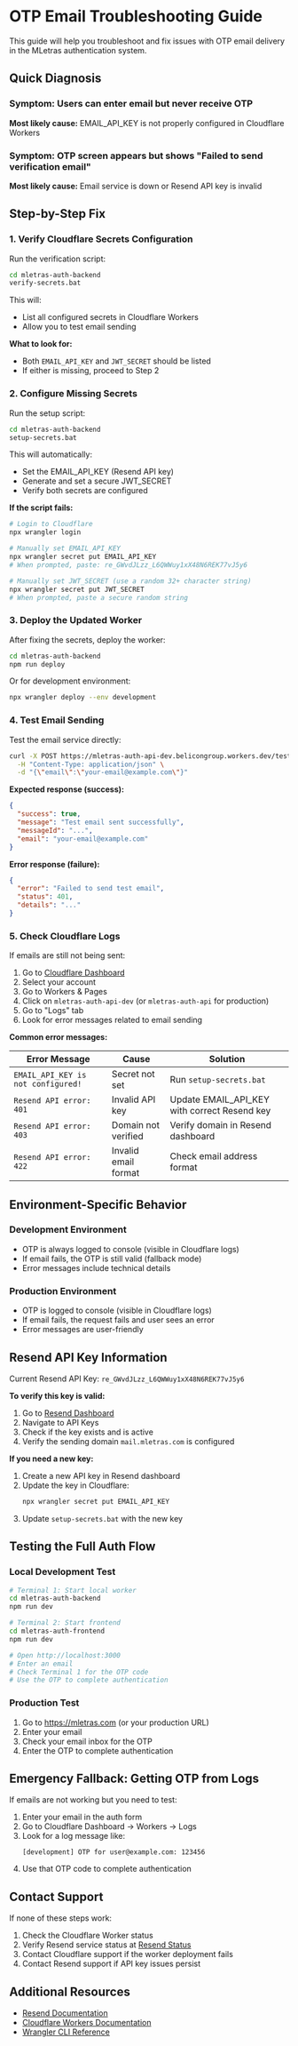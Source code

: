 # OTP Email Troubleshooting Guide

This guide will help you troubleshoot and fix issues with OTP email delivery in the MLetras authentication system.

## Quick Diagnosis

### Symptom: Users can enter email but never receive OTP
**Most likely cause:** EMAIL_API_KEY is not properly configured in Cloudflare Workers

### Symptom: OTP screen appears but shows "Failed to send verification email"
**Most likely cause:** Email service is down or Resend API key is invalid

## Step-by-Step Fix

### 1. Verify Cloudflare Secrets Configuration

Run the verification script:
```bash
cd mletras-auth-backend
verify-secrets.bat
```

This will:
- List all configured secrets in Cloudflare Workers
- Allow you to test email sending

**What to look for:**
- Both `EMAIL_API_KEY` and `JWT_SECRET` should be listed
- If either is missing, proceed to Step 2

### 2. Configure Missing Secrets

Run the setup script:
```bash
cd mletras-auth-backend
setup-secrets.bat
```

This will automatically:
- Set the EMAIL_API_KEY (Resend API key)
- Generate and set a secure JWT_SECRET
- Verify both secrets are configured

**If the script fails:**
```bash
# Login to Cloudflare
npx wrangler login

# Manually set EMAIL_API_KEY
npx wrangler secret put EMAIL_API_KEY
# When prompted, paste: re_GWvdJLzz_L6QWWuy1xX48N6REK77vJ5y6

# Manually set JWT_SECRET (use a random 32+ character string)
npx wrangler secret put JWT_SECRET
# When prompted, paste a secure random string
```

### 3. Deploy the Updated Worker

After fixing the secrets, deploy the worker:
```bash
cd mletras-auth-backend
npm run deploy
```

Or for development environment:
```bash
npx wrangler deploy --env development
```

### 4. Test Email Sending

Test the email service directly:
```bash
curl -X POST https://mletras-auth-api-dev.belicongroup.workers.dev/test-email \
  -H "Content-Type: application/json" \
  -d "{\"email\":\"your-email@example.com\"}"
```

**Expected response (success):**
```json
{
  "success": true,
  "message": "Test email sent successfully",
  "messageId": "...",
  "email": "your-email@example.com"
}
```

**Error response (failure):**
```json
{
  "error": "Failed to send test email",
  "status": 401,
  "details": "..."
}
```

### 5. Check Cloudflare Logs

If emails are still not being sent:

1. Go to [Cloudflare Dashboard](https://dash.cloudflare.com/)
2. Select your account
3. Go to Workers & Pages
4. Click on `mletras-auth-api-dev` (or `mletras-auth-api` for production)
5. Go to "Logs" tab
6. Look for error messages related to email sending

**Common error messages:**

| Error Message | Cause | Solution |
|--------------|-------|----------|
| `EMAIL_API_KEY is not configured!` | Secret not set | Run `setup-secrets.bat` |
| `Resend API error: 401` | Invalid API key | Update EMAIL_API_KEY with correct Resend key |
| `Resend API error: 403` | Domain not verified | Verify domain in Resend dashboard |
| `Resend API error: 422` | Invalid email format | Check email address format |

## Environment-Specific Behavior

### Development Environment
- OTP is always logged to console (visible in Cloudflare logs)
- If email fails, the OTP is still valid (fallback mode)
- Error messages include technical details

### Production Environment
- OTP is logged to console (visible in Cloudflare logs)
- If email fails, the request fails and user sees an error
- Error messages are user-friendly

## Resend API Key Information

Current Resend API Key: `re_GWvdJLzz_L6QWWuy1xX48N6REK77vJ5y6`

**To verify this key is valid:**
1. Go to [Resend Dashboard](https://resend.com/dashboard)
2. Navigate to API Keys
3. Check if the key exists and is active
4. Verify the sending domain `mail.mletras.com` is configured

**If you need a new key:**
1. Create a new API key in Resend dashboard
2. Update the key in Cloudflare:
   ```bash
   npx wrangler secret put EMAIL_API_KEY
   ```
3. Update `setup-secrets.bat` with the new key

## Testing the Full Auth Flow

### Local Development Test
```bash
# Terminal 1: Start local worker
cd mletras-auth-backend
npm run dev

# Terminal 2: Start frontend
cd mletras-auth-frontend
npm run dev

# Open http://localhost:3000
# Enter an email
# Check Terminal 1 for the OTP code
# Use the OTP to complete authentication
```

### Production Test
1. Go to https://mletras.com (or your production URL)
2. Enter your email
3. Check your email inbox for the OTP
4. Enter the OTP to complete authentication

## Emergency Fallback: Getting OTP from Logs

If emails are not working but you need to test:

1. Enter your email in the auth form
2. Go to Cloudflare Dashboard → Workers → Logs
3. Look for a log message like:
   ```
   [development] OTP for user@example.com: 123456
   ```
4. Use that OTP code to complete authentication

## Contact Support

If none of these steps work:

1. Check the Cloudflare Worker status
2. Verify Resend service status at [Resend Status](https://resend.com/status)
3. Contact Cloudflare support if the worker deployment fails
4. Contact Resend support if API key issues persist

## Additional Resources

- [Resend Documentation](https://resend.com/docs)
- [Cloudflare Workers Documentation](https://developers.cloudflare.com/workers/)
- [Wrangler CLI Reference](https://developers.cloudflare.com/workers/wrangler/)

